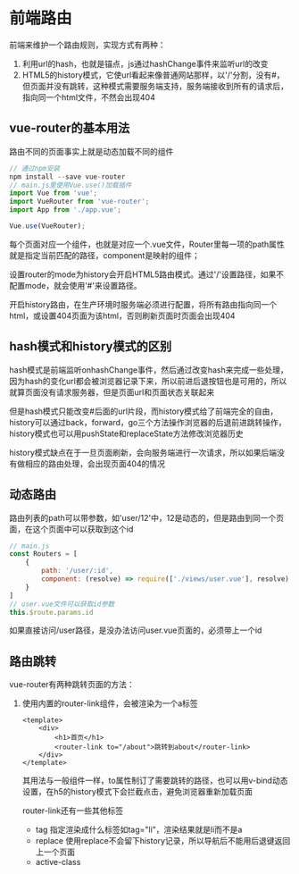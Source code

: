 # 前端路由

前端来维护一个路由规则，实现方式有两种：

1. 利用url的hash，也就是锚点，js通过hashChange事件来监听url的改变
2. HTML5的history模式，它使url看起来像普通网站那样，以'/'分割，没有#，但页面并没有跳转，这种模式需要服务端支持，服务端接收到所有的请求后，指向同一个html文件，不然会出现404

## vue-router的基本用法

路由不同的页面事实上就是动态加载不同的组件

```js
// 通过npm安装
npm install --save vue-router
// main.js里使用Vue.use()加载插件
import Vue from 'vue';
import VueRouter from 'vue-router';
import App from './app.vue';

Vue.use(VueRouter);
```

每个页面对应一个组件，也就是对应一个.vue文件，Router里每一项的path属性就是指定当前匹配的路径，component是映射的组件；

设置router的mode为history会开启HTML5路由模式。通过'/'设置路径，如果不配置mode，就会使用'#'来设置路径。

开启history路由，在生产环境时服务端必须进行配置，将所有路由指向同一个html，或设置404页面为该html，否则刷新页面时页面会出现404

## hash模式和history模式的区别

hash模式是前端监听onhashChange事件，然后通过改变hash来完成一些处理，因为hash的变化url都会被浏览器记录下来，所以前进后退按钮也是可用的，所以就算页面没有请求服务器，但是页面url和页面状态关联起来

但是hash模式只能改变#后面的url片段，而history模式给了前端完全的自由，history可以通过back，forward，go三个方法操作浏览器的后退前进跳转操作，history模式也可以用pushState和replaceState方法修改浏览器历史

history模式缺点在于一旦页面刷新，会向服务端进行一次请求，所以如果后端没有做相应的路由处理，会出现页面404的情况

## 动态路由

路由列表的path可以带参数，如'user/12'中，12是动态的，但是路由到同一个页面，在这个页面中可以获取到这个id

```js
// main.js
const Routers = [
    {
        path: '/user/:id',
        component: (resolve) => require(['./views/user.vue'], resolve)
    }
]
// user.vue文件可以获取id参数
this.$route.params.id
```

如果直接访问/user路径，是没办法访问user.vue页面的，必须带上一个id

## 路由跳转

vue-router有两种跳转页面的方法：

1. 使用内置的router-link组件，会被渲染为一个a标签

    ```vue
    <template>
        <div>
            <h1>首页</h1>
            <router-link to="/about">跳转到about</router-link>
        </div>
    </template>
    ```

    其用法与一般组件一样，to属性制订了需要跳转的路径，也可以用v-bind动态设置，在h5的history模式下会拦截点击，避免浏览器重新加载页面

    router-link还有一些其他标签

    * tag 指定渲染成什么标签如tag="li"，渲染结果就是li而不是a
    * replace 使用replace不会留下history记录，所以导航后不能用后退键返回上一个页面
    * active-class
